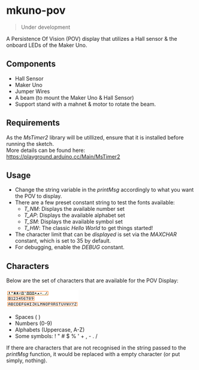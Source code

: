 # mkuno-pov
> Under development

A Persistence Of Vision (POV) display that utilizes a Hall sensor &amp; the onboard LEDs of the Maker Uno.

## Components
- Hall Sensor
- Maker Uno
- Jumper Wires
- A beam (to mount the Maker Uno & Hall Sensor)
- Support stand with a mahnet & motor to rotate the beam.

## Requirements
As the *MsTimer2* library will be utillized, ensure that it is installed before running the sketch. <br/> 
More details can be found here: https://playground.arduino.cc/Main/MsTimer2

## Usage
- Change the string variable in the _printMsg_ accordingly to what you want the POV to display. 
- There are a few preset constant string to test the fonts available: 
  - *T_NM*: Displays the available number set
  - *T_AP*: Displays the available alphabet set
  - *T_SM*: Displays the available symbol set
  - *T_HW*: The classic *Hello World* to get things started!
- The character limit that can be _displayed_ is set via the _MAXCHAR_ constant, which is set to 35 by default.
- For debugging, enable the *DEBUG* constant.

## Characters
Below are the set of characters that are available for the POV Display:
<br/><br/>
![](f7x7.png)
<br/>
- Spaces ( )
- Numbers (0-9)
- Alphabets (Uppercase, A-Z)
- Some symbols: ! " # $ % ' + , - . /

If there are characters that are not recognised in the string passed to the *printMsg* function, it would be replaced with a empty character (or put simply, nothing).





